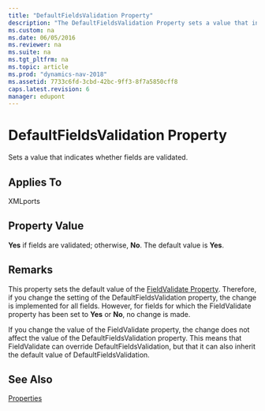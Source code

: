 ```yaml
---
title: "DefaultFieldsValidation Property"
description: "The DefaultFieldsValidation Property sets a value that indicates whether fields are validated."
ms.custom: na
ms.date: 06/05/2016
ms.reviewer: na
ms.suite: na
ms.tgt_pltfrm: na
ms.topic: article
ms.prod: "dynamics-nav-2018"
ms.assetid: 7733c6fd-3cbd-42bc-9ff3-8f7a5850cff8
caps.latest.revision: 6
manager: edupont
---
```

# DefaultFieldsValidation Property
Sets a value that indicates whether fields are validated.  
  
## Applies To  
 XMLports  
  
## Property Value  
 **Yes** if fields are validated; otherwise, **No**. The default value is **Yes**.  
  
## Remarks  
 This property sets the default value of the [FieldValidate Property](FieldValidate-Property.md). Therefore, if you change the setting of the DefaultFieldsValidation property, the change is implemented for all fields. However, for fields for which the FieldValidate property has been set to **Yes** or **No**, no change is made.  
  
 If you change the value of the FieldValidate property, the change does not affect the value of the DefaultFieldsValidation property. This means that FieldValidate can override DefaultFieldsValidation, but that it can also inherit the default value of DefaultFieldsValidation.  
  
## See Also  
 [Properties](Properties.md)